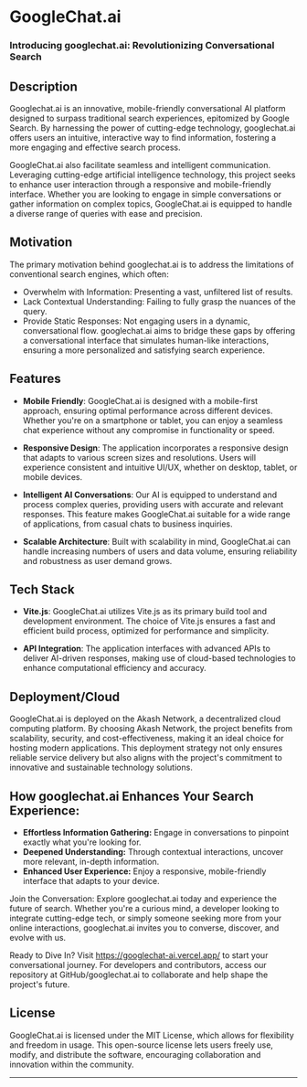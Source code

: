 # GoogleChat.ai

### Introducing googlechat.ai: Revolutionizing Conversational Search

## Description

Googlechat.ai is an innovative, mobile-friendly conversational AI platform designed to surpass traditional search experiences, epitomized by Google Search. By harnessing the power of cutting-edge technology, googlechat.ai offers users an intuitive, interactive way to find information, fostering a more engaging and effective search process.

GoogleChat.ai also facilitate seamless and intelligent communication. Leveraging cutting-edge artificial intelligence technology, this project seeks to enhance user interaction through a responsive and mobile-friendly interface. Whether you are looking to engage in simple conversations or gather information on complex topics, GoogleChat.ai is equipped to handle a diverse range of queries with ease and precision.

## Motivation

The primary motivation behind googlechat.ai is to address the limitations of conventional search engines, which often:

- Overwhelm with Information: Presenting a vast, unfiltered list of results.
- Lack Contextual Understanding: Failing to fully grasp the nuances of the query.
- Provide Static Responses: Not engaging users in a dynamic, conversational flow.
googlechat.ai aims to bridge these gaps by offering a conversational interface that simulates human-like interactions, ensuring a more personalized and satisfying search experience.

## Features

- **Mobile Friendly**: GoogleChat.ai is designed with a mobile-first approach, ensuring optimal performance across different devices. Whether you're on a smartphone or tablet, you can enjoy a seamless chat experience without any compromise in functionality or speed.

- **Responsive Design**: The application incorporates a responsive design that adapts to various screen sizes and resolutions. Users will experience consistent and intuitive UI/UX, whether on desktop, tablet, or mobile devices.

- **Intelligent AI Conversations**: Our AI is equipped to understand and process complex queries, providing users with accurate and relevant responses. This feature makes GoogleChat.ai suitable for a wide range of applications, from casual chats to business inquiries.

- **Scalable Architecture**: Built with scalability in mind, GoogleChat.ai can handle increasing numbers of users and data volume, ensuring reliability and robustness as user demand grows.

## Tech Stack

- **Vite.js**: GoogleChat.ai utilizes Vite.js as its primary build tool and development environment. The choice of Vite.js ensures a fast and efficient build process, optimized for performance and simplicity.

- **API Integration**: The application interfaces with advanced APIs to deliver AI-driven responses, making use of cloud-based technologies to enhance computational efficiency and accuracy.

## Deployment/Cloud

GoogleChat.ai is deployed on the Akash Network, a decentralized cloud computing platform. By choosing Akash Network, the project benefits from scalability, security, and cost-effectiveness, making it an ideal choice for hosting modern applications. This deployment strategy not only ensures reliable service delivery but also aligns with the project's commitment to innovative and sustainable technology solutions.

## How googlechat.ai Enhances Your Search Experience:

- **Effortless Information Gathering:** Engage in conversations to pinpoint exactly what you're looking for.
- **Deepened Understanding:** Through contextual interactions, uncover more relevant, in-depth information.
- **Enhanced User Experience:** Enjoy a responsive, mobile-friendly interface that adapts to your device.

Join the Conversation: Explore googlechat.ai today and experience the future of search. Whether you're a curious mind, a developer looking to integrate cutting-edge tech, or simply someone seeking more from your online interactions, googlechat.ai invites you to converse, discover, and evolve with us.

Ready to Dive In? Visit <https://googlechat-ai.vercel.app/> to start your conversational journey. For developers and contributors, access our repository at GitHub/googlechat.ai to collaborate and help shape the project's future.

## License

GoogleChat.ai is licensed under the MIT License, which allows for flexibility and freedom in usage. This open-source license lets users freely use, modify, and distribute the software, encouraging collaboration and innovation within the community.

---
